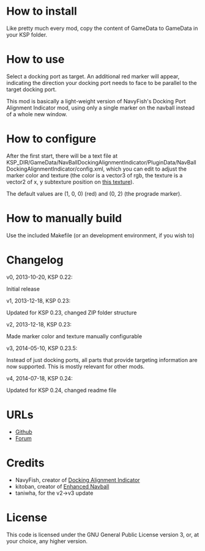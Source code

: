 # How to install

Like pretty much every mod, copy the content of GameData to GameData in your KSP folder.

# How to use

Select a docking port as target.
An additional red marker will appear, indicating the direction your docking port needs to face to be parallel to the target docking port.

This mod is basically a light-weight version of NavyFish's Docking Port Alignment Indicator mod, using only a single marker on the navball instead of a whole new window.

# How to configure

After the first start, there will be a text file at KSP_DIR/GameData/NavBallDockingAlignmentIndicator/PluginData/NavBallDockingAlignmentIndicator/config.xml, which you can edit to adjust the marker color and texture (the color is a vector3 of rgb, the texture is a vector2 of x, y subtexture position on [this texture](https://github.com/kitoban/EnhancedNavBall/blob/master/materialRef.JPG)).

The default values are (1, 0, 0) (red) and (0, 2) (the prograde marker).

# How to manually build

Use the included Makefile (or an development environment, if you wish to)

# Changelog

v0, 2013-10-20, KSP 0.22:

Initial release

v1, 2013-12-18, KSP 0.23:

Updated for KSP 0.23, changed ZIP folder structure

v2, 2013-12-18, KSP 0.23:

Made marker color and texture manually configurable

v3, 2014-05-10, KSP 0.23.5:

Instead of just docking ports, all parts that provide targeting information
are now supported. This is mostly relevant for other mods.

v4, 2014-07-18, KSP 0.24:

Updated for KSP 0.24, changed readme file

# URLs

 - [Github](https://github.com/mic-e/kspnavballdockingalignmentindicator)
 - [Forum](http://forum.kerbalspaceprogram.com/threads/54303)

# Credits

- NavyFish, creator of [Docking Alignment Indicator](http://kerbalspaceport.com/dock-align-indicator/)
- kitoban, creator of [Enhanced Navball](http://kerbalspaceport.com/enhancednavball/)
- taniwha, for the v2->v3 update

# License

This code is licensed under the GNU General Public License version 3, or, at your choice, any higher version.
